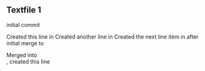 ## Textfile 1

initial commit

Created this line in <branch1>
Created another line in <branch1>
Created the next line item in <branch1> after initial merge to <main>
Merged <branc1> into <main>, created this line